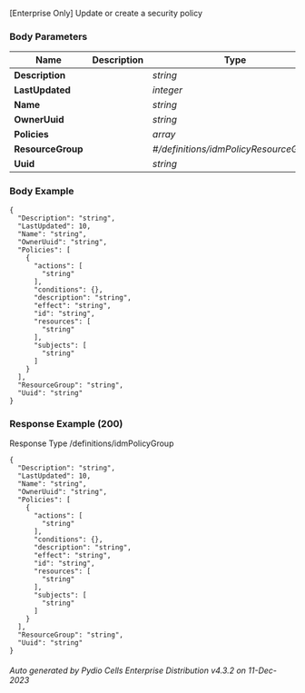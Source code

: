 






 
[Enterprise Only] Update or create a security policy  


### Body Parameters

Name | Description | Type | Required
---|---|---|---
**Description** |  | _string_ |   
**LastUpdated** |  | _integer_ |   
**Name** |  | _string_ |   
**OwnerUuid** |  | _string_ |   
**Policies** |  | _array_ |   
**ResourceGroup** |  | _#/definitions/idmPolicyResourceGroup_ |   
**Uuid** |  | _string_ |   


### Body Example
```
{
  "Description": "string",
  "LastUpdated": 10,
  "Name": "string",
  "OwnerUuid": "string",
  "Policies": [
    {
      "actions": [
        "string"
      ],
      "conditions": {},
      "description": "string",
      "effect": "string",
      "id": "string",
      "resources": [
        "string"
      ],
      "subjects": [
        "string"
      ]
    }
  ],
  "ResourceGroup": "string",
  "Uuid": "string"
}
```






### Response Example (200)
Response Type /definitions/idmPolicyGroup

```
{
  "Description": "string",
  "LastUpdated": 10,
  "Name": "string",
  "OwnerUuid": "string",
  "Policies": [
    {
      "actions": [
        "string"
      ],
      "conditions": {},
      "description": "string",
      "effect": "string",
      "id": "string",
      "resources": [
        "string"
      ],
      "subjects": [
        "string"
      ]
    }
  ],
  "ResourceGroup": "string",
  "Uuid": "string"
}
```




###### Auto generated by Pydio Cells Enterprise Distribution v4.3.2 on 11-Dec-2023
